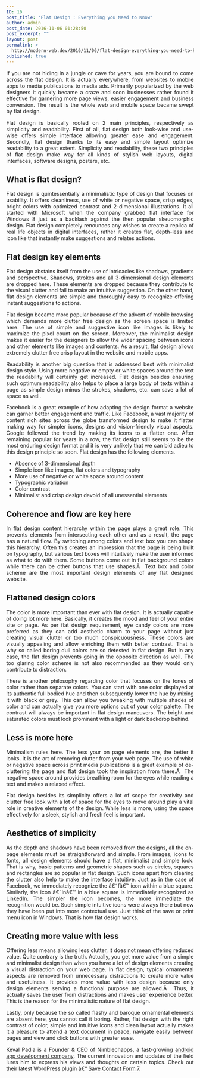 ```yaml
---
ID: 16
post_title: 'Flat Design : Everything you Need to Know'
author: admin
post_date: 2016-11-06 01:28:50
post_excerpt: ""
layout: post
permalink: >
  http://modern-web.dev/2016/11/06/flat-design-everything-you-need-to-know/
published: true
---
```

<p style="text-align: justify">If you are not hiding in a jungle or cave for years, you are bound to come across the flat design. It is actually everywhere, from websites to mobile apps to media publications to media ads. Primarily popularized by the web designers it quickly became a craze and soon businesses rather found it effective for garnering more page views, easier engagement and business conversion. The result is the whole web and mobile space became swept by flat design.</p>
<p style="text-align: justify">Flat design is basically rooted on 2 main principles, respectively as simplicity and readability. First of all, flat design both look-wise and use-wise offers simple interface allowing greater ease and engagement. Secondly, flat design thanks to its easy and simple layout optimize readability to a great extent. Simplicity and readability, these two principles of flat design make way for all kinds of stylish web layouts, digital interfaces, software designs, posters, etc.</p>

<h2 style="text-align: justify"><strong>What is flat design?</strong></h2>
<p style="text-align: justify">Flat design is quintessentially a minimalistic type of design that focuses on usability. It offers cleanliness, use of white or negative space, crisp edges, bright colors with optimized contrast and 2-dimensional illustrations. It all started with Microsoft when the company grabbed flat interface for Windows 8 just as a backlash against the then popular skeuomorphic design. Flat design completely renounces any wishes to create a replica of real life objects in digital interfaces, rather it creates flat, depth-less and icon like that instantly make suggestions and relates actions.</p>

<h2 style="text-align: justify"><strong>Flat design key elements</strong></h2>
<p style="text-align: justify">Flat design abstains itself from the use of intricacies like shadows, gradients and perspective. Shadows, strokes and all 3-dimensional design elements are dropped here. These elements are dropped because they contribute to the visual clutter and fail to make an intuitive suggestion. On the other hand, flat design elements are simple and thoroughly easy to recognize offering instant suggestions to actions.</p>
<p style="text-align: justify">Flat design became more popular because of the advent of mobile browsing which demands more clutter free design as the screen space is limited here. The use of simple and suggestive icon like images is likely to maximize the pixel count on the screen. Moreover, the minimalist design makes it easier for the designers to allow the wider spacing between icons and other elements like images and contents. As a result, flat design allows extremely clutter free crisp layout in the website and mobile apps.</p>
<p style="text-align: justify">Readability is another big question that is addressed best with minimalist design style. Using more negative or empty or white spaces around the text the readability will certainly get increased. Flat design besides ensuring such optimum readability also helps to place a large body of texts within a page as simple design minus the strokes, shadows, etc. can save a lot of space as well.</p>
<p style="text-align: justify">Facebook is a great example of how adapting the design format a website can garner better engagement and traffic. Like Facebook, a vast majority of content rich sites across the globe transformed design to make it flatter making way for simpler icons, designs and vision-friendly visual aspects. Google followed the trend by making its icons to a flatter one. After remaining popular for years in a row, the flat design still seems to be the most enduring design format and it is very unlikely that we can bid adieu to this design principle so soon. Flat design has the following elements.</p>

<ul style="text-align: justify">
 	<li>Absence of 3-dimensional depth</li>
 	<li>Simple icon like images, flat colors and typography</li>
 	<li>More use of negative or white space around content</li>
 	<li>Typographic variation</li>
 	<li>Color contrast</li>
 	<li>Minimalist and crisp design devoid of all unessential elements</li>
</ul>
<h2 style="text-align: justify"><strong>Coherence and flow are key here</strong></h2>
<p style="text-align: justify">In flat design content hierarchy within the page plays a great role. This prevents elements from intersecting each other and as a result, the page has a natural flow. By switching among colors and text box you can shape this hierarchy. Often this creates an impression that the page is being built on typography, but various text boxes will intuitively make the user informed as what to do with them. Some buttons come out in flat background colors while there can be other buttons that use shapes.Â  Text box and color scheme are the most important design elements of any flat designed website.</p>

<h2 style="text-align: justify"><strong>Flattened design colors</strong></h2>
<p style="text-align: justify">The color is more important than ever with flat design. It is actually capable of doing lot more here. Basically, it creates the mood and feel of your entire site or page. As per flat design requirement, eye candy colors are more preferred as they can add aesthetic charm to your page without just creating visual clutter or too much conspicuousness. These colors are visually appealing and allow enriching them with better contrast. That is why so called boring dull colors are so detested in flat design. But in any case, the flat design prevents going in the opposite direction as well. The too glaring color scheme is not also recommended as they would only contribute to distraction.</p>
<p style="text-align: justify">There is another philosophy regarding color that focuses on the tones of color rather than separate colors. You can start with one color displayed at its authentic full bodied hue and then subsequently lower the hue by mixing it with black or grey. This can allow you tweaking with multiple shades of color and can actually give you more options out of your color palette. The contrast will always be important in flat design maneuvers. The bright and saturated colors must look prominent with a light or dark backdrop behind.</p>

<h2 style="text-align: justify"><strong>Less is more here</strong></h2>
<p style="text-align: justify">Minimalism rules here. The less your on page elements are, the better it looks. It is the art of removing clutter from your web page. The use of white or negative space across print media publications is a great example of de-cluttering the page and flat design took the inspiration from there.Â  The negative space around provides breathing room for the eyes while reading a text and makes a relaxed effect.</p>
<p style="text-align: justify">Flat design besides its simplicity offers a lot of scope for creativity and clutter free look with a lot of space for the eyes to move around play a vital role in creative elements of the design. While less is more, using the space effectively for a sleek, stylish and fresh feel is important.</p>

<h2 style="text-align: justify"><strong>Aesthetics of simplicity</strong></h2>
<p style="text-align: justify">As the depth and shadows have been removed from the designs, all the on-page elements must be straightforward and simple. From images, icons to fonts, all design elements should have a flat, minimalist and simple look. That is why, basic patterns and geometric shapes such as circles, squares and rectangles are so popular in flat design. Such icons apart from clearing the clutter also help to make the interface intuitive. Just as in the case of Facebook, we immediately recognize the â€˜fâ€™ icon within a blue square. Similarly, the icon â€˜inâ€™ in a blue square is immediately recognized as LinkedIn. The simpler the icon becomes, the more immediate the recognition would be. Such simple intuitive icons were always there but now they have been put into more contextual use. Just think of the save or print menu icon in Windows. That is how flat design works.</p>

<h2 style="text-align: justify"><strong>Creating more value with less</strong></h2>
<p style="text-align: justify">Offering less means allowing less clutter, it does not mean offering reduced value. Quite contrary is the truth. Actually, you get more value from a simple and minimalist design than when you have a lot of design elements creating a visual distraction on your web page. In flat design, typical ornamental aspects are removed from unnecessary distractions to create more value and usefulness. It provides more value with less design because only design elements serving a functional purpose are allowed.Â  Thus, it actually saves the user from distractions and makes user experience better. This is the reason for the minimalistic nature of flat design.</p>
<p style="text-align: justify">Lastly, only because the so called flashy and baroque ornamental elements are absent here, you cannot call it boring. Rather, flat design with the right contrast of color, simple and intuitive icons and clean layout actually makes it a pleasure to attend a text document in peace, navigate easily between pages and view and click buttons with greater ease.</p>
<p style="text-align: justify">Keval Padia is a Founder &amp; CEO of Nimblechapps, a fast-growing <a href="http://nimblechapps.com/mobile-app-development" target="_blank">android app development company</a>. The current innovation and updates of the field lures him to express his views and thoughts on certain topics. Check out their latest WordPress plugin â€“ <a href="http://savecontactform7.com/" target="_blank">Save Contact Form 7</a>.</p>